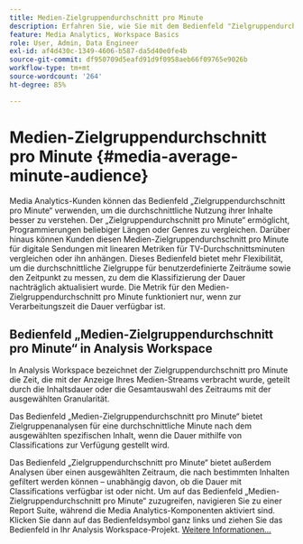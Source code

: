 ```yaml
---
title: Medien-Zielgruppendurchschnitt pro Minute
description: Erfahren Sie, wie Sie mit dem Bedienfeld "Zielgruppendurchschnitt pro Minute"die durchschnittliche Minutenzielgruppe für einen bestimmten Inhalt oder für einen benutzerdefinierten Zeitraum analysieren können.
feature: Media Analytics, Workspace Basics
role: User, Admin, Data Engineer
exl-id: af4d430c-1349-4606-b587-da5d40e0fe4b
source-git-commit: df950709d5eafd91d9f0958aeb66f09765e9026b
workflow-type: tm+mt
source-wordcount: '264'
ht-degree: 85%

---
```


# Medien-Zielgruppendurchschnitt pro Minute {#media-average-minute-audience}

Media Analytics-Kunden können das Bedienfeld „Zielgruppendurchschnitt pro Minute“ verwenden, um die durchschnittliche Nutzung ihrer Inhalte besser zu verstehen. Der „Zielgruppendurchschnitt pro Minute“ ermöglicht, Programmierungen beliebiger Längen oder Genres zu vergleichen. Darüber hinaus können Kunden diesen Medien-Zielgruppendurchschnitt pro Minute für digitale Sendungen mit linearen Metriken für TV-Durchschnittsminuten vergleichen oder ihn anhängen. Dieses Bedienfeld bietet mehr Flexibilität, um die durchschnittliche Zielgruppe für benutzerdefinierte Zeiträume sowie den Zeitpunkt zu messen, zu dem die Klassifizierung der Dauer nachträglich aktualisiert wurde. Die Metrik für den Medien-Zielgruppendurchschnitt pro Minute funktioniert nur, wenn zur Verarbeitungszeit die Dauer verfügbar ist.

## Bedienfeld „Medien-Zielgruppendurchschnitt pro Minute“ in Analysis Workspace

In Analysis Workspace bezeichnet der Zielgruppendurchschnitt pro Minute die Zeit, die mit der Anzeige Ihres Medien-Streams verbracht wurde, geteilt durch die Inhaltsdauer oder die Gesamtauswahl des Zeitraums mit der ausgewählten Granularität.


Das Bedienfeld „Medien-Zielgruppendurchschnitt pro Minute“ bietet Zielgruppenanalysen für eine durchschnittliche Minute nach dem ausgewählten spezifischen Inhalt, wenn die Dauer mithilfe von Classifications zur Verfügung gestellt wird.

Das Bedienfeld „Zielgruppendurchschnitt pro Minute“ bietet außerdem Analysen über einen ausgewählten Zeitraum, die nach bestimmten Inhalten gefiltert werden können – unabhängig davon, ob die Dauer mit Classifications verfügbar ist oder nicht. Um auf das Bedienfeld „Medien-Zielgruppendurchschnitt pro Minute“ zuzugreifen, navigieren Sie zu einer Report Suite, während die Media Analytics-Komponenten aktiviert sind. Klicken Sie dann auf das Bedienfeldsymbol ganz links und ziehen Sie das Bedienfeld in Ihr Analysis Workspace-Projekt. [Weitere Informationen...](https://experienceleague.adobe.com/docs/analytics/analyze/analysis-workspace/panels/average-minute-audience-panel.html?lang=en)
